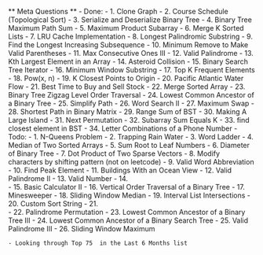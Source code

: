 ﻿
** Meta Questions **
    - Done:
        - 1.    Clone Graph
        - 2.    Course Schedule (Topological Sort)
        - 3.    Serialize and Deserialize Binary Tree
        - 4.    Binary Tree Maximum Path Sum
        - 5.    Maximum Product Subarray
        - 6.    Merge K Sorted Lists
        - 7.    LRU Cache Implementation
        - 8.    Longest Palindromic Substring
        - 9.    Find the Longest Increasing Subsequence
        - 10.   Minimum Remove to Make Valid Parentheses
        - 11.   Max Consecutive Ones III
        - 12.   Valid Palindrome
        - 13.   Kth Largest Element in an Array
        - 14.   Asteroid Collision
        - 15.   Binary Search Tree Iterator
        - 16.   Minimum Window Substring
        - 17.   Top K Frequent Elements
        - 18.   Pow(x, n)
        - 19.   K Closest Points to Origin
        - 20.   Pacific Atlantic Water Flow
        - 21.   Best Time to Buy and Sell Stock
        - 22.   Merge Sorted Array
        - 23.   Binary Tree Zigzag Level Order Traversal
        - 24.   Lowest Common Ancestor of a Binary Tree
        - 25.   Simplify Path
        - 26.   Word Search II
        - 27.   Maximum Swap
        - 28.   Shortest Path in Binary Matrix
        - 29.   Range Sum of BST
        - 30.   Making A Large Island
        - 31.   Next Permutation
        - 32.   Subarray Sum Equals K
        - 33.   find closest element in BST
        - 34.   Letter Combinations of a Phone Number
    - Todo:
        - 1.    N-Queens Problem
        - 2.    Trapping Rain Water
        - 3.    Word Ladder
        - 4.    Median of Two Sorted Arrays
        - 5.    Sum Root to Leaf Numbers
        - 6.    Diameter of Binary Tree
        - 7.    Dot Product of Two Sparse Vectors
        - 8.    Modify characters by shifting pattern (not on leetcode)
        - 9.    Valid Word Abbreviation
        - 10.   Find Peak Element
        - 11.   Buildings With an Ocean View
        - 12.   Valid Palindrome II
        - 13.   Valid Number
        - 14.   
        - 15.   Basic Calculator II
        - 16.   Vertical Order Traversal of a Binary Tree
        - 17.   Minesweeper
        - 18.   Sliding Window Median
        - 19.   Interval List Intersections
        - 20.   Custom Sort String
        - 21.   
        - 22.   Palindrome Permutation
        - 23.   Lowest Common Ancestor of a Binary Tree III
        - 24.   Lowest Common Ancestor of a Binary Search Tree
        - 25.   Valid Palindrome III
        - 26.   Sliding Window Maximum

    - Looking through Top 75  in the Last 6 Months list